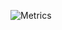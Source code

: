 ![Metrics](https://metrics.lecoq.io/yuhuan-afk?template=classic&followup=1&languages=1&pagespeed=1&languages.skipped=KOSL%2C%20KOSLL%2C%20pmcenter&pagespeed.detailed=false&pagespeed.screenshot=false&config.timezone=Asia%2FTaipei&config.animated=true)
<!--
**yuhuan-afk/yuhuan-afk** is a ✨ _special_ ✨ repository because its `README.md` (this file) appears on your GitHub profile.

Here are some ideas to get you started:

- 🔭 I’m currently working on ...
- 🌱 I’m currently learning ...
- 👯 I’m looking to collaborate on ...
- 🤔 I’m looking for help with ...
- 💬 Ask me about ...
- 📫 How to reach me: ...
- 😄 Pronouns: ...
- ⚡ Fun fact: ...
-->
